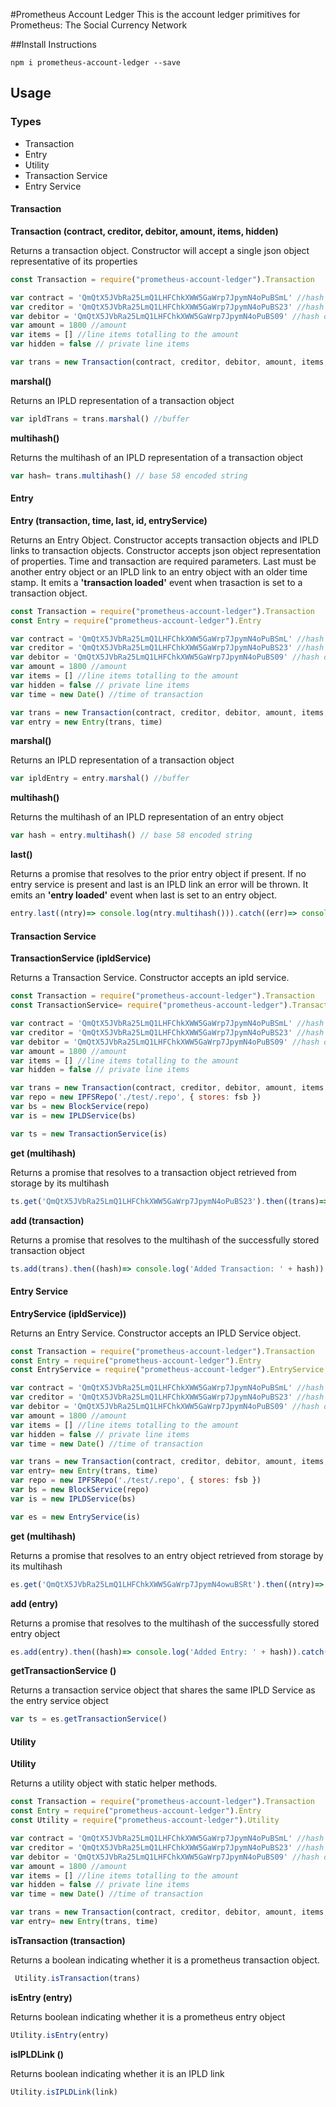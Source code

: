 #Prometheus Account Ledger
This is the account ledger primitives for Prometheus: The Social Currency Network

##Install Instructions
```
npm i prometheus-account-ledger --save
```
## Usage
### Types
* Transaction
* Entry
* Utility
* Transaction Service
* Entry Service

#### Transaction
**Transaction (contract, creditor, debitor, amount, items, hidden)**

Returns a transaction object. Constructor will accept a single json object representative of its properties

``` javascript
const Transaction = require("prometheus-account-ledger").Transaction

var contract = 'QmQtX5JVbRa25LmQ1LHFChkXWW5GaWrp7JpymN4oPuBSmL' //hash of contract
var creditor = 'QmQtX5JVbRa25LmQ1LHFChkXWW5GaWrp7JpymN4oPuBS23' //hash creditor account
var debitor = 'QmQtX5JVbRa25LmQ1LHFChkXWW5GaWrp7JpymN4oPuBS09' //hash of debitor account
var amount = 1800 //amount
var items = [] //line items totalling to the amount
var hidden = false // private line items

var trans = new Transaction(contract, creditor, debitor, amount, items, hidden)
```
**marshal()**

Returns an IPLD representation of a transaction object
``` javascript
var ipldTrans = trans.marshal() //buffer
```

**multihash()**

Returns the multihash of an IPLD representation of a transaction object
``` javascript
var hash= trans.multihash() // base 58 encoded string
```

#### Entry
**Entry (transaction, time, last, id, entryService)**

Returns an Entry Object. Constructor accepts transaction objects and IPLD links to transaction objects. Constructor accepts json object representation of properties. Time and transaction are required parameters. Last must be another entry object or an IPLD link to an entry object with an older time stamp. It emits a **'transaction loaded'** event when trasaction is set to a transaction object.
``` javascript
const Transaction = require("prometheus-account-ledger").Transaction
const Entry = require("prometheus-account-ledger").Entry

var contract = 'QmQtX5JVbRa25LmQ1LHFChkXWW5GaWrp7JpymN4oPuBSmL' //hash of contract
var creditor = 'QmQtX5JVbRa25LmQ1LHFChkXWW5GaWrp7JpymN4oPuBS23' //hash creditor account
var debitor = 'QmQtX5JVbRa25LmQ1LHFChkXWW5GaWrp7JpymN4oPuBS09' //hash of debitor account
var amount = 1800 //amount
var items = [] //line items totalling to the amount
var hidden = false // private line items
var time = new Date() //time of transaction

var trans = new Transaction(contract, creditor, debitor, amount, items, hidden)
var entry = new Entry(trans, time)
```
**marshal()**

Returns an IPLD representation of a transaction object
``` javascript
var ipldEntry = entry.marshal() //buffer
```

**multihash()**

Returns the multihash of an IPLD representation of an entry object

``` javascript
var hash = entry.multihash() // base 58 encoded string
```

**last()**

Returns a promise that resolves to the prior entry object if present. If no entry service is present and last is an IPLD link an error will be thrown. It emits an **'entry loaded'** event when last is set to an entry object.

``` javascript
entry.last((ntry)=> console.log(ntry.multihash())).catch((err)=> console.log(err))
```
#### Transaction Service
**TransactionService (ipldService)**

Returns a Transaction Service. Constructor accepts an ipld service.
``` javascript
const Transaction = require("prometheus-account-ledger").Transaction
const TransactionService= require("prometheus-account-ledger").TransactionService

var contract = 'QmQtX5JVbRa25LmQ1LHFChkXWW5GaWrp7JpymN4oPuBSmL' //hash of contract
var creditor = 'QmQtX5JVbRa25LmQ1LHFChkXWW5GaWrp7JpymN4oPuBS23' //hash creditor account
var debitor = 'QmQtX5JVbRa25LmQ1LHFChkXWW5GaWrp7JpymN4oPuBS09' //hash of debitor account
var amount = 1800 //amount
var items = [] //line items totalling to the amount
var hidden = false // private line items

var trans = new Transaction(contract, creditor, debitor, amount, items, hidden)
var repo = new IPFSRepo('./test/.repo', { stores: fsb })
var bs = new BlockService(repo)
var is = new IPLDService(bs)

var ts = new TransactionService(is)
```
**get (multihash)**

Returns a promise that resolves to a transaction object retrieved from storage by its multihash
``` javascript
ts.get('QmQtX5JVbRa25LmQ1LHFChkXWW5GaWrp7JpymN4oPuBS23').then((trans)=> console.log(trans.multihash())).catch((err)=> console.log(err))
```

**add (transaction)**

Returns a promise that resolves to the multihash of the successfully stored transaction object

``` javascript
ts.add(trans).then((hash)=> console.log('Added Transaction: ' + hash)).catch((err)=> console.log(err))
```

#### Entry Service
**EntryService (ipldService))**

Returns an Entry Service. Constructor accepts an IPLD Service object.
``` javascript
const Transaction = require("prometheus-account-ledger").Transaction
const Entry = require("prometheus-account-ledger").Entry
const EntryService = require("prometheus-account-ledger").EntryService

var contract = 'QmQtX5JVbRa25LmQ1LHFChkXWW5GaWrp7JpymN4oPuBSmL' //hash of contract
var creditor = 'QmQtX5JVbRa25LmQ1LHFChkXWW5GaWrp7JpymN4oPuBS23' //hash creditor account
var debitor = 'QmQtX5JVbRa25LmQ1LHFChkXWW5GaWrp7JpymN4oPuBS09' //hash of debitor account
var amount = 1800 //amount
var items = [] //line items totalling to the amount
var hidden = false // private line items
var time = new Date() //time of transaction

var trans = new Transaction(contract, creditor, debitor, amount, items, hidden)
var entry= new Entry(trans, time)
var repo = new IPFSRepo('./test/.repo', { stores: fsb })
var bs = new BlockService(repo)
var is = new IPLDService(bs)

var es = new EntryService(is)
```
**get (multihash)**

Returns a promise that resolves to an entry object retrieved from storage by its multihash
``` javascript
es.get('QmQtX5JVbRa25LmQ1LHFChkXWW5GaWrp7JpymN4owuBSRt').then((ntry)=> console.log(ntry.multihash())).catch((err)=> console.log(err))
```

**add (entry)**

Returns a promise that resolves to the multihash of the successfully stored entry object

``` javascript
es.add(entry).then((hash)=> console.log('Added Entry: ' + hash)).catch((err)=> console.log(err))
```

**getTransactionService ()**

Returns a transaction service object that shares the same IPLD Service as the entry service object

``` javascript
var ts = es.getTransactionService()
```

#### Utility
**Utility**

Returns a utility object with static helper methods.
``` javascript
const Transaction = require("prometheus-account-ledger").Transaction
const Entry = require("prometheus-account-ledger").Entry
const Utility = require("prometheus-account-ledger").Utility

var contract = 'QmQtX5JVbRa25LmQ1LHFChkXWW5GaWrp7JpymN4oPuBSmL' //hash of contract
var creditor = 'QmQtX5JVbRa25LmQ1LHFChkXWW5GaWrp7JpymN4oPuBS23' //hash creditor account
var debitor = 'QmQtX5JVbRa25LmQ1LHFChkXWW5GaWrp7JpymN4oPuBS09' //hash of debitor account
var amount = 1800 //amount
var items = [] //line items totalling to the amount
var hidden = false // private line items
var time = new Date() //time of transaction

var trans = new Transaction(contract, creditor, debitor, amount, items, hidden)
var entry= new Entry(trans, time)
```
**isTransaction (transaction)**

Returns a boolean indicating whether it is a prometheus transaction object.
``` javascript
 Utility.isTransaction(trans)
```

**isEntry  (entry)**

Returns boolean indicating whether it is a prometheus entry object

``` javascript
Utility.isEntry(entry)
```

**isIPLDLink ()**

Returns boolean indicating whether it is an IPLD link

``` javascript
Utility.isIPLDLink(link)
```